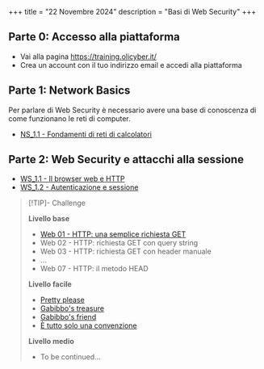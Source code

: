 +++
title = "22 Novembre 2024"
description = "Basi di Web Security"
+++

## Parte 0: Accesso alla piattaforma

- Vai alla pagina <https://training.olicyber.it/>
- Crea un account con il tuo indirizzo email e accedi alla piattaforma

## Parte 1: Network Basics

Per parlare di Web Security è necessario avere una base di conoscenza di come funzionano le reti di computer.

- [NS_1.1 - Fondamenti di reti di calcolatori](NS_1.1%20-%20Fondamenti%20di%20reti%20di%20calcolatori.pdf)

## Parte 2: Web Security e attacchi alla sessione

- [WS_1.1 - Il browser web e HTTP](WS_1.1%20-%20Il%20browser%20web%20e%20HTTP.pdf)
- [WS_1.2 - Autenticazione e sessione](WS_1.2%20-%20Autenticazione%20e%20sessione.pdf)

>[!TIP]- Challenge
>
> **Livello base**
>
> - [Web 01 - HTTP: una semplice richiesta GET](https://training.olicyber.it/challenges#challenge-340)
> - Web 02 - HTTP: richiesta GET con query string
> - Web 03 - HTTP: richiesta GET con header manuale
> - ...
> - Web 07 - HTTP: il metodo HEAD
>
> **Livello facile**
>
> - [Pretty please](https://training.olicyber.it/challenges#challenge-620)
> - [Gabibbo's treasure](https://training.olicyber.it/challenges#challenge-402)
> - [Gabibbo's friend](https://training.olicyber.it/challenges#challenge-403)
> - [È tutto solo una convenzione](https://training.olicyber.it/challenges#challenge-393)
>
> **Livello medio**
>
> - To be continued...
